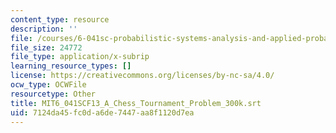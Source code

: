 ```yaml
---
content_type: resource
description: ''
file: /courses/6-041sc-probabilistic-systems-analysis-and-applied-probability-fall-2013/7124da45fc0da6de7447aa8f1120d7ea_MIT6_041SCF13_A_Chess_Tournament_Problem_300k.srt
file_size: 24772
file_type: application/x-subrip
learning_resource_types: []
license: https://creativecommons.org/licenses/by-nc-sa/4.0/
ocw_type: OCWFile
resourcetype: Other
title: MIT6_041SCF13_A_Chess_Tournament_Problem_300k.srt
uid: 7124da45-fc0d-a6de-7447-aa8f1120d7ea
---
```

